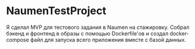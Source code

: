 # NaumenTestProject

Я сделал MVP для тестового задания в Naumen на стажировку. Собрал бэкенд и фронтенд в образы с помощью Dockerfile'ов и создал docker-compose файл для запуска всего приложения вместе с базой данных.
